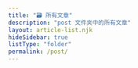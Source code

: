 ```yaml
---
title: "🗃 所有文章"
description: "post 文件夹中的所有文章"
layout: article-list.njk
hideSidebar: true
listType: "folder"
permalink: /post/
---
```

